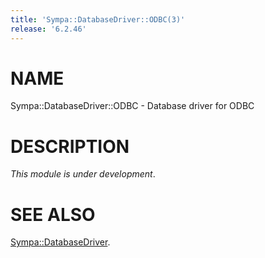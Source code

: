```yaml
---
title: 'Sympa::DatabaseDriver::ODBC(3)'
release: '6.2.46'
---
```


# NAME

Sympa::DatabaseDriver::ODBC - Database driver for ODBC

# DESCRIPTION

_This module is under development_.

# SEE ALSO

[Sympa::DatabaseDriver](./Sympa-DatabaseDriver.3.md).
